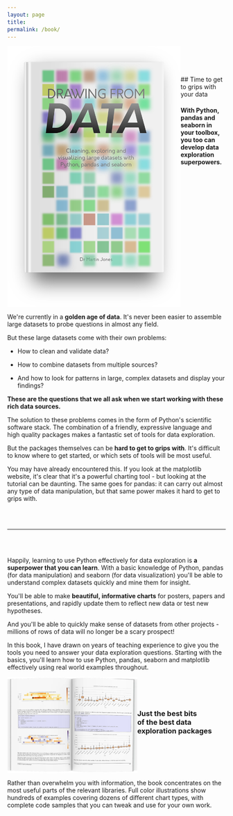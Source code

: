 ```yaml
---
layout: page
title:  
permalink: /book/
---
```

<div id="holder">
<img align="left" src="../images/drawing_from_data.png" alt="drawing" width="400"/>
<br/><br/><br/><br/>
## Time to get to grips with your data

#### With Python, pandas and seaborn in your toolbox, you too can develop data exploration superpowers.
<div style="clear: both;"></div>


We're currently in a **golden age of data**. It's never been easier to assemble large datasets to probe questions in almost any field.  

But these large datasets come with their own problems:

- How to clean and validate data?

- How to combine datasets from multiple sources?

- And how to look for patterns in large, complex datasets and display your findings?

**These are the questions that we all ask when we start working with these rich data sources.**

The solution to these problems comes in the form of Python's scientific software stack. The combination of a friendly, expressive language and high quality packages makes a fantastic set of tools for data exploration.

But the packages themselves can be **hard to get to grips with**. It's difficult to know where to get started, or which sets of tools will be most useful.

You may have already encountered this. If you look at the matplotlib website, it's clear that it's a powerful charting tool - but looking at the tutorial can be daunting. The same goes for pandas: it can carry out almost any type of data manipulation, but that same power makes it hard to get to grips with.

<br/><br/>

---

<br/><br/>

Happily, learning to use Python effectively for data exploration is **a superpower that you can learn**. With a basic knowledge of Python, pandas (for data manipulation) and seaborn (for data visualization) you'll be able to understand complex datasets quickly and mine them for insight.

You'll be able to make **beautiful, informative charts** for posters, papers and presentations, and rapidly update them to reflect new data or test new hypotheses.

And you'll be able to quickly make sense of datasets from other projects - millions of rows of data will no longer be a scary prospect!

In this book, I have drawn on years of teaching experience to give you the tools you need to answer your data exploration questions. Starting with the basics, you'll learn how to use Python, pandas, seaborn and matplotlib effectively using real world examples throughout.

<img align="left" src="../images/inside_pages.png" alt="drawing" width="300"/>
<br/>
<br/>
<br/>

### **Just the best bits** <br/>of the best data exploration packages
<div style="clear: both;"></div>

Rather than overwhelm you with information, the book concentrates on the most useful parts of the relevant libraries. Full color illustrations show hundreds of examples covering dozens of different chart types, with complete code samples that you can tweak and use for your own work.
</div>
